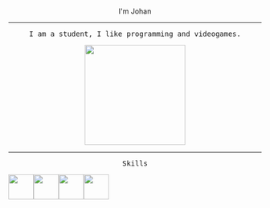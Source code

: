 <br>
<p align="center">I'm Johan</p>
<hr>

<center>


<p align="center">
<samp>
I am a student, I like programming and videogames.
</samp>
</p>

<p align="center">
<img src="https://media.giphy.com/media/wKWxuUOcp9fdvckBty/giphy.gif" height="200px">
</p>

<hr>

<p>
<samp>Skills</samp>
</p>

<div style="display: flex;">
<img src="https://img.icons8.com/color/344/c-plus-plus-logo.png" height="50px">
<img src="https://img.icons8.com/color/344/javascript--v1.png" height="50px">
<img src="https://img.icons8.com/ultraviolet/344/react--v2.png" height="50px">
<img src="https://img.icons8.com/color/344/linux--v1.png" height="50px">
<img stc="https://img.icons8.com/fluency/344/node-js.png" height="50px">
</div>
